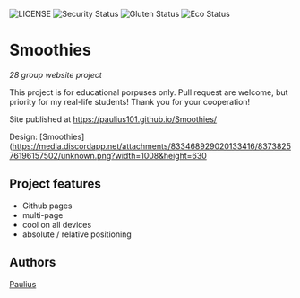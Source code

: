 ![LICENSE](https://img.shields.io/badge/license-MIT-blue.svg?style=flat-square)
![Security Status](https://img.shields.io/security-headers?label=Security&url=https%3A%2F%2Fgithub.com&style=flat-square)
![Gluten Status](https://img.shields.io/badge/Gluten-Free-green.svg)
![Eco Status](https://img.shields.io/badge/ECO-Friendly-green.svg)

# Smoothies

_28 group website project_

This project is for educational porpuses only. Pull request are welcome, but priority for my real-life students! Thank you for your cooperation!

Site published at https://paulius101.github.io/Smoothies/

Design: [Smoothies](https://media.discordapp.net/attachments/833468929020133416/837382576196157502/unknown.png?width=1008&height=630

## Project features

- Github pages
- multi-page 
- cool on all devices
- absolute / relative positioning

## Authors

[Paulius](https://github.com/Paulius101)